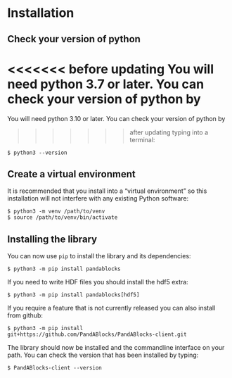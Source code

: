 # Installation

## Check your version of python

<<<<<<< before updating
You will need python 3.7 or later. You can check your version of python by
=======
You will need python 3.10 or later. You can check your version of python by
>>>>>>> after updating
typing into a terminal:

```
$ python3 --version
```

## Create a virtual environment

It is recommended that you install into a “virtual environment” so this
installation will not interfere with any existing Python software:

```
$ python3 -m venv /path/to/venv
$ source /path/to/venv/bin/activate
```

## Installing the library

You can now use `pip` to install the library and its dependencies:

```
$ python3 -m pip install pandablocks
```

If you need to write HDF files you should install the hdf5 extra:

```
$ python3 -m pip install pandablocks[hdf5]
```

If you require a feature that is not currently released you can also install
from github:

```
$ python3 -m pip install git+https://github.com/PandABlocks/PandABlocks-client.git
```

The library should now be installed and the commandline interface on your path.
You can check the version that has been installed by typing:

```
$ PandABlocks-client --version
```
